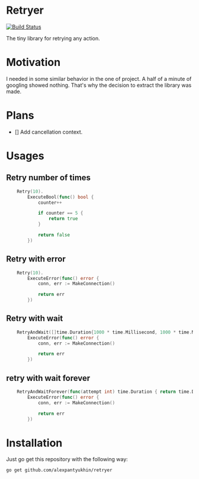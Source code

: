 # Retryer

[![Build Status](https://travis-ci.org/alexpantyukhin/retryer.svg?branch=master
)](https://travis-ci.org/alexpantyukhin/retryer)

The tiny library for retrying any action.

# Motivation

I needed in some similar behavior in the one of project. A half of a minute of googling showed nothing. That's why the decision to extract the library was made.

# Plans
   - [] Add cancellation context.

# Usages

## Retry number of times

```go
	Retry(10).
		ExecuteBool(func() bool {
            counter++

			if counter == 5 {
				return true
			}

			return false
		})
```

## Retry with error

```go
	Retry(10).
		ExecuteError(func() error {
            conn, err := MakeConnection()

			return err
		})
```

## Retry with wait

```go
	RetryAndWait([]time.Duration{1000 * time.Millisecond, 1000 * time.Millisecond}).
		ExecuteError(func() error {
            conn, err := MakeConnection()

			return err
		})
```

## retry with wait forever

```go
	RetryAndWaitForever(func(attempt int) time.Duration { return time.Duration(attempt*100) * time.Millisecond }).
		ExecuteError(func() error {
            conn, err := MakeConnection()

			return err
		})
```

# Installation
Just go get this repository with the following way:

```
go get github.com/alexpantyukhin/retryer
```